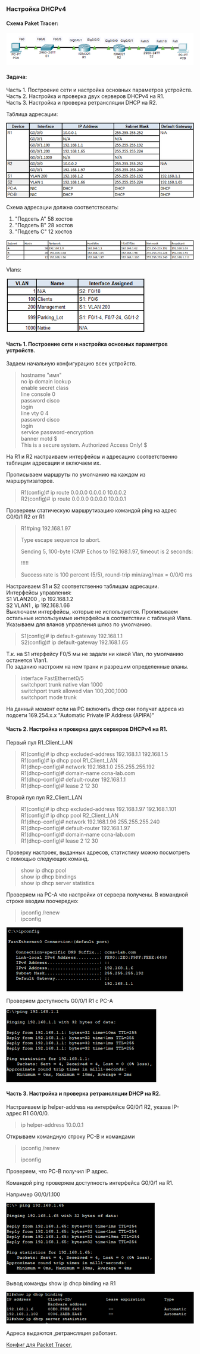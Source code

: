 ### **Настройка DHCPv4**

#### **Схема Paket Tracer:**

![Scheme](https://github.com/Cooler1213/Otus-Network/blob/37bb58b96d1e507d3eb2a657462a07a2de71d186/Lab/DHCPv4/Scheme%20v4.png)

#### Задача:

Часть 1. Построение сети и настройка основных параметров устройств.  
Часть 2. Настройка и проверка двух серверов DHCPv4 на R1.  
Часть 3. Настройка и проверка ретрансляции DHCP на R2.   

Таблица адресации:

![IP](https://github.com/Cooler1213/Otus-Network/blob/f4ca1c7a366edbb844ca06151599a39213227bc0/Lab/DHCPv4/IP.png)

Схема адресации должна соответствовать:
1. "Подсеть A" 58 хостов
2. "Подсеть B" 28 хостов
3. "Подсеть C" 12 хостов

![Subnet](https://github.com/Cooler1213/Otus-Network/blob/f4ca1c7a366edbb844ca06151599a39213227bc0/Lab/DHCPv4/Subnet.png)

Vlans:

![Vlan](https://github.com/Cooler1213/Otus-Network/blob/f4ca1c7a366edbb844ca06151599a39213227bc0/Lab/DHCPv4/Vlan.png)

#### Часть 1. Построение сети и настройка основных параметров устройств.

Задаем начальную конфигурацию всех устройств.

> hostname "имя"  
> no ip domain lookup  
> enable secret class  
> line console 0   
> password cisco  
> login  
> line vty 0 4  
> password cisco  
> login  
> service password-encryption  
> banner motd $  
> This is a secure system. Authorized Access Only! $

На R1 и R2 настраиваем интерфейсы и адресацию соответственно таблицам адресации и включаем их.

Прописываем маршруты по умолчанию на каждом из маршрутизаторов.

> R1(config)# ip route 0.0.0.0 0.0.0.0 10.0.0.2  
> R2(config)# ip route 0.0.0.0 0.0.0.0 10.0.0.1

Проверяем статическую маршрутизацию командой ping на адрес G0/0/1 R2 от R1

> R1#ping 192.168.1.97 
>
> Type escape sequence to abort.
>
> Sending 5, 100-byte ICMP Echos to 192.168.1.97, timeout is 2 seconds:
>
> !!!!!
>
> Success rate is 100 percent (5/5), round-trip min/avg/max = 0/0/0 ms
>



Настраиваем S1 и S2 соответственно таблицам адресации.  
Интерфейсы управления:  
S1 VLAN200 , ip 192.168.1.2  
S2 VLAN1 , ip 192.168.1.66  
Выключаем интерфейсы, которые не используются. 
Прописываем остальные используемые интерфейсы в соответствии с таблицей Vlans.  
Указываем для вланов управления шлюз по умолчанию.

> S1(config)# ip default-gateway 192.168.1.1  
> S2(config)# ip default-gateway 192.168.1.65

Т.к. на S1 итерфейсу F0/5 мы не задали ни какой Vlan, по умолчанию останется Vlan1.  
По заданию настроим на нем транк и разрешим определенные вланы.

> interface FastEthernet0/5  
> switchport trunk native vlan 1000  
> switchport trunk allowed vlan 100,200,1000  
> switchport mode trunk

На данный момент если на PC включить dhcp они получат адреса из подсети  169.254.x.x "Automatic Private IP Address (APIPA)" 



#### Часть 2. Настройка и проверка двух серверов DHCPv4 на R1. 

Первый пул R1_Client_LAN

> R1(config)# ip dhcp excluded-address 192.168.1.1 192.168.1.5  
> R1(config)# ip dhcp pool R1_Client_LAN   
> R1(dhcp–config)# network 192.168.1.0 255.255.255.192  
> R1(dhcp–config)# domain-name ccna-lab.com  
> R1(dhcp–config)# default-router 192.168.1.1  
> R1(dhcp–config)# lease 2 12 30

Второй пул пул R2_Client_LAN

> R1(config)# ip dhcp excluded-address 192.168.1.97 192.168.1.101  
> R1(config)# ip dhcp pool R2_Client_LAN  
> R1(dhcp–config)# network 192.168.1.96 255.255.255.240  
> R1(dhcp–config)# default-router 192.168.1.97  
> R1(dhcp–config)# domain-name ccna-lab.com  
> R1(dhcp–config)# lease 2 12 30

Проверку настроек, выданных адресов, статистику можно посмотреть с помощью следующих команд.

> show ip dhcp pool   
> show ip dhcp bindings  
> show ip dhcp server statistics

Проверяем на PC-A что настройки от сервера получены.
В командной строке вводим поочередно: 

>
>  
> ipconfig /renew  
> ipconfig 

![ipconfig PC-A](https://github.com/Cooler1213/Otus-Network/blob/d7039c92b4f3739e5bfafbcd0d5d3aaf6c209c8c/Lab/DHCPv4/ipconfig%20PC-A.png)

Проверяем доступность  G0/0/1  R1 с PC-A

![Ping PC-A to R1](https://github.com/Cooler1213/Otus-Network/blob/682b6cb15ca98a656a395efcf787d96d899a8f19/Lab/DHCPv4/Ping%20PC-A%20to%20R1.png)

#### Часть 3. Настройка и проверка ретрансляции DHCP на R2.

Настраиваем ip helper-address на интерфейсе G0/0/1 R2, указав IP-адрес R1 G0/0/0.

> ip helper-address 10.0.0.1

Открываем командную строку PC-B и командами 

> ipconfig /renew
>
> ipconfig

Проверяем, что PC-B получил IP адрес.

Командой ping проверяем доступность интерфейса G0/0/1 на R1.

Например  G0/0/1.100  

![Ping PC-B to R1](https://github.com/Cooler1213/Otus-Network/blob/dde091142e914790377078491b854b1dd024ace3/Lab/DHCPv4/Ping%20PC-B%20to%20R1%20.png)

Вывод команды show ip dhcp binding на R1

![show ip dhcp binding](https://github.com/Cooler1213/Otus-Network/blob/4da486a6d25bf9f3db6f6e7e14e66c7505d7853f/Lab/DHCPv4/binding.png)

Адреса выдаются ,ретрансляция работает.

[Конфиг для Packet Tracer.]()
